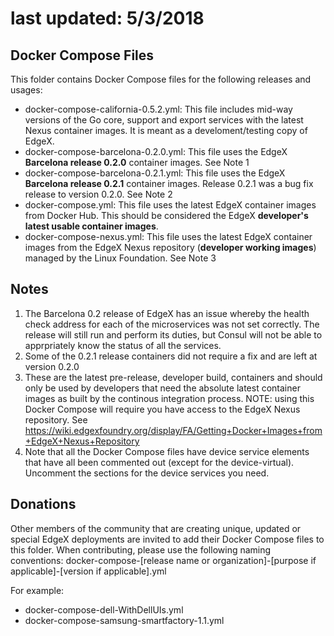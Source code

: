 # last updated:  5/3/2018

## Docker Compose Files
This folder contains Docker Compose files for the following releases and usages:
* docker-compose-california-0.5.2.yml: This file includes mid-way versions of the Go core, support and export services with the latest Nexus container images.  It is meant as a develoment/testing copy of EdgeX.
* docker-compose-barcelona-0.2.0.yml:  This file uses the EdgeX **Barcelona release 0.2.0** container images.  See Note 1
* docker-compose-barcelona-0.2.1.yml:  This file uses the EdgeX **Barcelona release 0.2.1** container images.  Release 0.2.1 was a bug fix release to version 0.2.0.  See Note 2
* docker-compose.yml:                  This file uses the latest EdgeX container images from Docker Hub.  This should be considered the EdgeX **developer's latest usable container images**.
* docker-compose-nexus.yml:            This file uses the latest EdgeX container images from the EdgeX Nexus repository (**developer working images**) managed by the Linux Foundation. See Note 3

## Notes
1. The Barcelona 0.2 release of EdgeX has an issue whereby the health check address for each of the microservices was not set correctly.  The release will still run and perform its duties, but Consul will not be able to apprpriately know the status of all the services.
2. Some of the 0.2.1 release containers did not require a fix and are left at version 0.2.0
3. These are the latest pre-release, developer build, containers and should only be used by developers that need the absolute latest container images as built by the continous integration process.  NOTE:  using this Docker Compose will require you have access to the EdgeX Nexus repository.  See https://wiki.edgexfoundry.org/display/FA/Getting+Docker+Images+from+EdgeX+Nexus+Repository
4. Note that all the Docker Compose files have device service elements that have all been commented out (except for the device-virtual).  Uncomment the sections for the device services you need.

## Donations
Other members of the community that are creating unique, updated or special EdgeX deployments are invited to add their Docker Compose files to this folder.  When contributing, please use the following naming conventions:
docker-compose-[release name or organization]-[purpose if applicable]-[version if applicable].yml

For example:
* docker-compose-dell-WithDellUIs.yml
* docker-compose-samsung-smartfactory-1.1.yml

